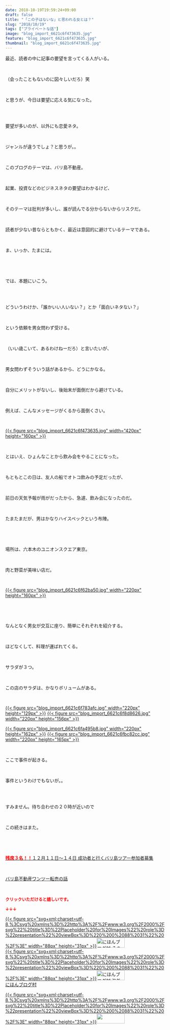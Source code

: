 ```yaml
---
date: 2018-10-19T19:59:24+09:00
draft: false
title: "「この子はないな」と思われる女とは？"
slug: "2018/10/19"
tags: ["プライベートな話"]
image: "blog_import_6621c6f473635.jpg"
feature: "blog_import_6621c6f473635.jpg"
thumbnail: "blog_import_6621c6f473635.jpg"
---
```

<p>最近、読者の中に記事の要望を言ってくる人がいる。</p><p> </p><p>（会ったこともないのに図々しいだろ）笑</p><p> </p><p>と思うが、今日は要望に応える気になった。</p><p> </p><p><br/>要望が多いのが、以外にも恋愛ネタ。</p><p> </p><p>ジャンルが違うでしょ？と思うが。。</p><p> </p><p>このブログのテーマは、バリ島不動産。</p><p> </p><p>起業、投資などのビジネスネタの要望はわかるけど、</p><p> </p><p>そのテーマは批判が多いし、誰が読んでる分からないからリスクだ。</p><p> </p><p>読者が少ない昔ならともかく、最近は意図的に避けているテーマである。</p><p> </p><p>ま、いっか、たまには。</p><p> </p><p> </p><p>では、本題にいこう。</p><p> </p><p><br/>どういうわけか、「誰かいい人いない？」とか「面白いネタない？」</p><p> </p><p>という依頼を男女問わず受ける。</p><p> </p><p>（いい歳こいて、あるわけねーだろ）と言いたいが、</p><p> </p><p>男女問わずそういう話があるから、どうにかなる。</p><p> </p><p>自分にメリットがないし、後始末が面倒だから避けている。</p><p> </p><p>例えば、こんなメッセージがくるから面倒くさい。</p><p> </p><p><a href="blog_import_6621c6f473635.jpg">{{< figure src="blog_import_6621c6f473635.jpg" width="420px" height="160px" >}}</a></p><p> </p><p>とはいえ、ひょんなことから飲み会をやることになった。</p><p> </p><p>もともとこの日は、友人の船でオトコ飲みの予定だったが、</p><p> </p><p>前日の天気予報が雨がだったから、急遽、飲み会になったのだ。</p><p> </p><p>たまたまだが、男はかなりハイスペックという布陣。</p><p> </p><p> </p><p>場所は、六本木のユニオンスクエア東京。</p><p> </p><p>肉と野菜が美味い店だ。</p><p> </p><p><a href="blog_import_6621c6f62ba50.jpg">{{< figure src="blog_import_6621c6f62ba50.jpg" width="220px" height="160px" >}}</a></p><p> </p><p> </p><p>なんとなく男女が交互に座り、簡単にそれぞれを紹介する。</p><p> </p><p>ほどなくして、料理が運ばれてくる。</p><p> </p><p>サラダが３つ。</p><p> </p><p>この店のサラダは、かなりボリュームがある。</p><p> </p><p><a href="blog_import_6621c6f783afc.jpg">{{< figure src="blog_import_6621c6f783afc.jpg" width="220px" height="129px" >}}</a> <a href="blog_import_6621c6f8d8626.jpg">{{< figure src="blog_import_6621c6f8d8626.jpg" width="220px" height="156px" >}}</a></p><p><a href="blog_import_6621c6fa495b8.jpg">{{< figure src="blog_import_6621c6fa495b8.jpg" width="220px" height="162px" >}}</a> <a href="blog_import_6621c6fbc82cc.jpg">{{< figure src="blog_import_6621c6fbc82cc.jpg" width="220px" height="165px" >}}</a></p><p> </p><p>ここで事件が起きる。</p><p> </p><p>事件というわけでもないが。。</p><p> </p><p><br/>すみません。待ち合わせの２０時が近いので</p><p> </p><p>この続きはまた。</p><p> </p><p> </p><p><a href="https://ameblo.jp/baliclub/entry-12410059910.html" target="_blank"><span style="font-weight: bold;"><span style="color: rgb(255, 0, 0);">残席３名！！</span></span>１２月１１日～１４日 成功者と行くバリ島ツアー参加者募集</a></p><p> </p><p><a href="https://ameblo.jp/baliclub/entry-12408727031.html" target="_blank">バリ島不動産ワンツー転売の話</a></p><p> </p><p><font color="#ff0000" size="2"><strong>クリックいただけると嬉しいです。</strong></font></p><p><font color="#ff0000" size="2"><strong>↓↓↓</strong></font></p><p><a href="ranking.html?p_cid=01260127" id="&amp;blogmura_banner" target="_blank">{{< figure src="svg+xml;charset=utf-8,%3Csvg%20xmlns%3D%22http%3A%2F%2Fwww.w3.org%2F2000%2Fsvg%22%20title%3D%22Placeholder%20for%20Images%22%20role%3D%22presentation%22%20viewBox%3D%220%200%2088%2031%22%20%2F%3E" width="88px" height="31px" >}}<noscript><img alt="にほんブログ村 その他生活ブログ 不動産投資へ" border="0" height="31" src="https://img-proxy.blog-video.jp/images?url=http%3A%2F%2Flife.blogmura.com%2Fhudousantoushi%2Fimg%2Fhudousantoushi88_31.gif" width="88"></noscript></a><br/><a href="ranking.html?p_cid=01260127" target="_blank">{{< figure src="svg+xml;charset=utf-8,%3Csvg%20xmlns%3D%22http%3A%2F%2Fwww.w3.org%2F2000%2Fsvg%22%20title%3D%22Placeholder%20for%20Images%22%20role%3D%22presentation%22%20viewBox%3D%220%200%2088%2031%22%20%2F%3E" width="88px" height="31px" >}}<noscript><img alt="にほんブログ村 海外生活ブログ バリ島情報へ" border="0" height="31" src="https://img-proxy.blog-video.jp/images?url=http%3A%2F%2Foverseas.blogmura.com%2Fbali%2Fimg%2Fbali88_31.gif" width="88"></noscript></a><br/><a href="ranking.html?p_cid=01260127" target="_blank">にほんブログ村</a></p><p><a href="link.php?1804582" title="人気ブログランキングへ">{{< figure src="svg+xml;charset=utf-8,%3Csvg%20xmlns%3D%22http%3A%2F%2Fwww.w3.org%2F2000%2Fsvg%22%20title%3D%22Placeholder%20for%20Images%22%20role%3D%22presentation%22%20viewBox%3D%220%200%2088%2031%22%20%2F%3E" width="88px" height="31px" >}}<noscript><img border="0" height="31" src="https://blog.with2.net/img/banner/banner_22.gif" width="88"></noscript></a></p><p> </p>

